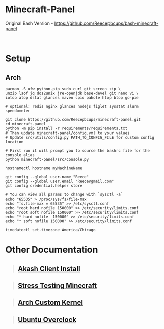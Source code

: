 # Minecraft-Panel
Original Bash Version - https://github.com/Reecepbcups/bash-minecraft-panel

<br/>

# Setup
## Arch
```
pacman -S ufw python-pip sudo curl git screen zip \
unzip lsof jq dos2unix jre-openjdk base-devel git nano vi \
iotop atop dstat glances maven cpio pahole htop btop go-pie

# optional: redis nginx glances nodejs figlet sysstat slurm speedometer

git clone https://github.com/Reecepbcups/minecraft-panel.git
cd minecraft-panel
python -m pip install -r requirements/requirements.txt
# Then update minecraft-panel/config.yml to your values
# Update src/utils/config.py PATH_TO_CONFIG_FILE for custom config location

# First run it will prompt you to source the bashrc file for the console alias
python minecraft-panel/src/console.py

hostnamectl hostname myMachineName

git config --global user.name "Reece"
git config --global user.email "Reece@gmail.com"
git config credential.helper store

# You can view all params to change with `sysctl -a`
echo "65535" > /proc/sys/fs/file-max
echo "fs.file-max = 65535" >> /etc/sysctl.conf
echo "root hard nofile 150000" >> /etc/security/limits.conf
echo "root soft nofile 150000" >> /etc/security/limits.conf
echo "* hard nofile  150000" >> /etc/security/limits.conf
echo "* soft nofile 150000" >> /etc/security/limits.conf

timedatectl set-timezone America/Chicago
```

# Other Documentation

> ## [Akash Client Install](Docs/AKASH_CLIENT_INSTALL.md)

> ## [Stress Testing Minecraft](Docs/STRESS_TEST_MC.md)

> ## [Arch Custom Kernel](Docs/ARCH_CUSTOM_KERNEL.md)

> ## [Ubuntu Overclock](Docs/OVERCLOCKING.md)
